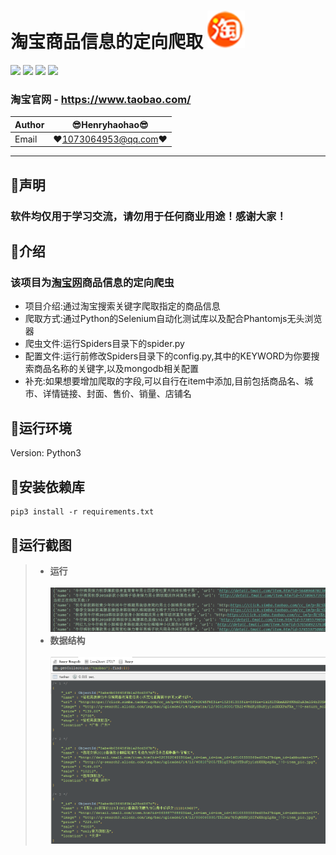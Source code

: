 淘宝商品信息的定向爬取 ![enter image description here](Pic/logo.png)
===========================
![](https://img.shields.io/badge/Python-3.6.3-green.svg) ![](https://img.shields.io/badge/pymongo-3.6.1-green.svg) ![](https://img.shields.io/badge/pyquery-1.4.0-green.svg) ![](https://img.shields.io/badge/selenium-3.8.1-green.svg)
### 淘宝官网 - https://www.taobao.com/ 
|Author|:sunglasses:Henryhaohao:sunglasses:|
|---|---
|Email|:hearts:1073064953@qq.com:hearts:

    
****
## :dolphin:声明
### 软件均仅用于学习交流，请勿用于任何商业用途！感谢大家！
## :dolphin:介绍
### 该项目为[淘宝网](https://www.taobao.com/)商品信息的定向爬虫
- 项目介绍:通过淘宝搜索关键字爬取指定的商品信息
- 爬取方式:通过Python的Selenium自动化测试库以及配合Phantomjs无头浏览器
- 爬虫文件:运行Spiders目录下的spider.py
- 配置文件:运行前修改Spiders目录下的config.py,其中的KEYWORD为你要搜索商品名称的关键字,以及mongodb相关配置
- 补充:如果想要增加爬取的字段,可以自行在item中添加,目前包括商品名、城市、详情链接、封面、售价、销量、店铺名
## :dolphin:运行环境
Version: Python3
## :dolphin:安装依赖库
```
pip3 install -r requirements.txt
```
## :dolphin:运行截图
> - **运行**<br><br>
![enter image description here](Pic/run.png)
> - **数据结构**<br><br>
![enter image description here](Pic/data.png)



